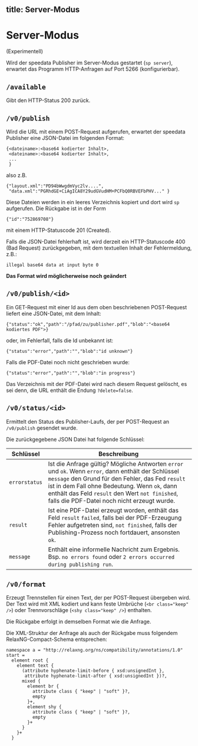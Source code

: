 title: Server-Modus
---

Server-Modus
============

(Experimentell)

Wird der speedata Publisher im Server-Modus gestartet (`sp server`), erwartet das Programm HTTP-Anfragen auf Port 5266 (konfigurierbar).

## `/available`

Gibt den HTTP-Status 200 zurück.

## `/v0/publish`

Wird die URL mit einem POST-Request aufgerufen, erwartet der speedata Publisher eine JSON-Datei im folgenden Format:



    {<dateiname>:<base64 kodierter Inhalt>,
     <dateiname>:<base64 kodierter Inhalt>,
     ...
     }

also z.B.

    {"layout.xml":"PD94bWwgdmVyc2lv....",
     "data.xml":"PGRhdGE+CiAgICA8Y29udGVudHM+PCFbQ0RBVEFbPHV..." }

Diese Dateien werden in ein leeres Verzeichnis kopiert und dort wird `sp` aufgerufen. Die Rückgabe ist in der Form

    {"id":"752869708"}

mit einem HTTP-Statuscode 201 (Created).

Falls die JSON-Datei fehlerhaft ist, wird derzeit ein HTTP-Statuscode 400 (Bad
Request) zurückgegeben, mit dem textuellen Inhalt der Fehlermeldung, z.B.:

    illegal base64 data at input byte 0

**Das Format wird möglicherweise noch geändert**


## `/v0/publish/<id>`

Ein GET-Request mit einer Id aus dem oben beschriebenen POST-Request liefert eine JSON-Datei, mit dem Inhalt:

    {"status":"ok","path":"/pfad/zu/publisher.pdf","blob":"<base64 kodiertes PDF">}

oder, im Fehlerfall, falls die Id unbekannt ist:

    {"status":"error","path":"","blob":"id unknown"}

Falls die PDF-Datei noch nicht geschrieben wurde:

    {"status":"error","path":"","blob":"in progress"}

Das Verzeichnis mit der PDF-Datei wird nach diesem Request gelöscht, es sei denn, die URL enthält die Endung `?delete=false`.

## `/v0/status/<id>`

Ermittelt den Status des Publisher-Laufs, der per POST-Request an `/v0/publish` gesendet wurde.

Die zurückgegebene JSON Datei hat folgende Schlüssel:

Schlüssel   | Beschreibung
------------|--------------
`errorstatus` | Ist die Anfrage gültig? Mögliche Antworten `error` und `ok`. Wenn `error`, dann enthält der Schlüssel `message` den Grund für den Fehler, das Fed `result` ist in dem Fall ohne Bedeutung. Wenn `ok`, dann enthält das Feld `result` den Wert `not finished`, falls die PDF-Datei noch nicht erzeugt wurde.
`result`      | Ist eine PDF-Datei erzeugt worden, enthält das Feld `result` `failed`, falls bei der PDF-Erzeugung Fehler aufgetreten sind, `not finished`, falls der Publishing-Prozess noch fortdauert, ansonsten `ok`.
`message`     | Enthält eine informelle Nachricht zum Ergebnis. Bsp. `no errors found` oder `2 errors occurred during publishing run`.



## `/v0/format`

Erzeugt Trennstellen für einen Text, der per POST-Request übergeben wird. Der Text wird mit XML kodiert und kann feste Umbrüche (`<br class="keep" />`) oder Trennvorschläge (`<shy class="keep" />`) enthalten.

Die Rückgabe erfolgt in demselben Format wie die Anfrage.

Die XML-Struktur der Anfrage als auch der Rückgabe muss folgendem RelaxNG-Compact-Schema entsprechen:

    namespace a = "http://relaxng.org/ns/compatibility/annotations/1.0"
    start =
      element root {
        element text {
          (attribute hyphenate-limit-before { xsd:unsignedInt },
           attribute hyphenate-limit-after { xsd:unsignedInt })?,
          mixed {
            element br {
              attribute class { "keep" | "soft" }?,
              empty
            }+,
            element shy {
              attribute class { "keep" | "soft" }?,
              empty
            }+
          }
        }+
      }


